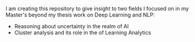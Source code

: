 I am creating this repository to give insight to two fields I focused on in my Master's
beyond my thesis work on Deep Learning and NLP:

- Reasoning about uncertainty in the realm of AI
- Cluster analysis and its role in the of Learning Analytics

